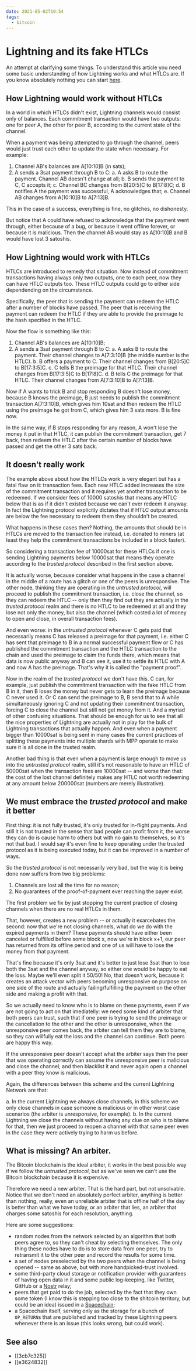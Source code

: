```yaml
---
date: 2021-05-02T10:54
tags:
  - bitcoin
---
```


# Lightning and its fake HTLCs

An attempt at clarifying some things. To understand this article you need some basic understanding of how Lightning works and what HTLCs are. If you know absolutely nothing you can start [here](https://fiatjaf.alhur.es/5f5112d7.html).

## How Lightning would work without HTLCs

In a world in which HTLCs didn't exist, Lightning channels would consist only of balances. Each commitment transaction would have two outputs: one for peer A, the other for peer B, according to the current state of the channel.

When a payment was being attempted to go through the channel, peers would just trust each other to update the state when necessary. For example:

  1. Channel AB's balances are A[10:10]B (in sats);
  2. A sends a 3sat payment through B to C:
    a. A asks B to route the payment. Channel AB doesn't change at all;
    b. B sends the payment to C, C accepts it;
    c. Channel BC changes from B[20:5]C to B[17:8]C;
    d. B notifies A the payment was successful, A acknowledges that;
    e. Channel AB changes from A[10:10]B to A[7:13]B.

This in the case of a success, everything is fine, no glitches, no dishonesty.

But notice that A could have refused to acknowledge that the payment went through, either because of a bug, or because it went offline forever, or because it is malicious. Then the channel AB would stay as A[10:10]B and B would have lost 3 satoshis.

## How Lightning would work with HTLCs

HTLCs are introduced to remedy that situation. Now instead of commitment transactions having always only two outputs, one to each peer, now they can have HTLC outputs too. These HTLC outputs could go to either side dependending on the circumstance.

Specifically, the peer that is sending the payment can redeem the HTLC after a number of blocks have passed. The peer that is receiving the payment can redeem the HTLC if they are able to provide the preimage to the hash specified in the HTLC.

Now the flow is something like this:

  1. Channel AB's balances are A[10:10]B;
  2. A sends a 3sat payment through B to C:
    a. A asks B to route the payment. Their channel changes to A[7:3:10]B (the middle number is the HTLC).
    b. B offers a payment to C. Their channel changes from B[20:5]C to B[17:3:5]C.
    c. C tells B the preimage for that HTLC. Their channel changes from B[17:3:5]C to B[17:8]C.
    d. B tells C the preimage for that HTLC. Their channel changes from A[7:3:10]B to A[7:13]B.

Now if A wants to trick B and stop responding B doesn't lose money, because B knows the preimage, B just needs to publish the commitment transaction A[7:3:10]B, which gives him 10sat and then redeem the HTLC using the preimage he got from C, which gives him 3 sats more. B is fine now.

In the same way, if B stops responding for any reason, A won't lose the money it put in that HTLC, it can publish the commitment transaction, get 7 back, then redeem the HTLC after the certain number of blocks have passed and get the other 3 sats back.

## It doesn't really work

The example above about how the HTLCs work is very elegant but has a fatal flaw on it: transaction fees. Each new HTLC added increases the size of the commitment transaction and it requires yet another transaction to be redeemed. If we consider fees of 10000 satoshis that means any HTLC below that is as if it didn't existed because we can't ever redeem it anyway. In fact the Lightning protocol explicitly dictates that if HTLC output amounts are below the fee necessary to redeem them they shouldn't be created.

What happens in these cases then? Nothing, the amounts that should be in HTLCs are moved to the transaction fee instead, i.e. donated to miners (at least they help the commitment transactions be included in a block faster).

So considering a transaction fee of 10000sat for these HTLCs if one is sending Lightning payments below 10000sat that means they operate according to the _trusted protocol_ described in the first section above.

It is actually worse, because consider what happens in the case a channel in the middle of a route has a glitch or one of the peers is unresponsive. The other node, thinking they are operating in the _untrusted protocol_, will proceed to publish the commitment transaction, i.e. close the channel, so they can redeem the HTLC -- only then they find out they are actually in the _trusted protocol_ realm and there is no HTLC to be redeemed at all and they lose not only the money, but also the channel (which costed a lot of money to open and close, in overall transaction fees).

And even worse: in the _untrusted protocol_ whenever C gets paid that necessarily means C has released a preimage for that payment, i.e. either C has sent that preimage to B in a normal successful payment flow or C has published the commitment transaction and the HTLC transaction to the chain and used the preimage to claim the funds there, which means that data is now public anyway and B can see it, use it to settle its HTLC with A and now A has the preimage. That's why it is called the "payment proof".

Now in the realm of the _trusted protocol_ we don't have this. C can, for example, just publish the commitment transaction with the fake HTLC from B in it, then B loses the money but never gets to learn the preimage because C never used it. Or C can send the preimage to B, B send that to A while simultaneously ignoring C and not updating their commitment transaction, forcing C to close the channel but still not get money from it. And a myriad of other confusing situations. That should be enough for us to see that all the nice properties of Lightning are actually not in play for the bulk of Lightning transactions that actually happen. And even when a payment bigger than 10000sat is being sent in many cases the current practices of splitting these payments into multiple shards with MPP operate to make sure it is all done in the trusted realm.

Another bad thing is that even when a payment is large enough to move us into the _untrusted protocol_ realm, still it's not reasonable to have an HTLC of 50000sat when the transaction fees are 10000sat -- and worse than that: the cost of the lost channel definitely makes any HTLC not worth redeeming at any amount below 200000sat (numbers are merely illustrative).

## We must embrace the _trusted protocol_ and make it better

First thing: it is not fully trusted, it's only trusted for in-flight payments. And still it is not trusted in the sense that bad people can profit from it, the worse they can do is cause harm to others but with no gain to themselves, so it's not that bad. I would say it's even fine to keep operating under the trusted protocol as it is being executed today, but it can be improved in a number of ways.

So the _trusted protocol_ is not necessarily very bad, but the way it is being done now suffers from two big problems:

  1. Channels are lost all the time for no reason;
  2. No guarantees of the proof-of-payment ever reaching the payer exist.

The first problem we fix by just stopping the current practice of closing channels when there are no real HTLCs in them.

That, however, creates a new problem -- or actually it exarcebates the second: now that we're not closing channels, what do we do with the expired payments in them? These payments should have either been canceled or fulfilled before some block x, now we're in block x+1, our peer has returned from its offline period and one of us will have to lose the money from that payment.

That's fine because it's only 3sat and it's better to just lose 3sat than to lose both the 3sat and the channel anyway, so either one would be happy to eat the loss. Maybe we'll even split it 50/50! No, that doesn't work, because it creates an attack vector with peers becoming unresponsive on purpose on one side of the route and actually failing/fulfilling the payment on the other side and making a profit with that.

So we actually need to know who is to blame on these payments, even if we are not going to act on that imediatelly: we need some kind of arbiter that both peers can trust, such that if one peer is trying to send the preimage or the cancellation to the other and the other is unresponsive, when the unresponsive peer comes back, the arbiter can tell them they are to blame, so they can willfully eat the loss and the channel can continue. Both peers are happy this way.

If the unresponsive peer doesn't accept what the arbiter says then the peer that was operating correctly can assume the unresponsive peer is malicious and close the channel, and then blacklist it and never again open a channel with a peer they know is malicious.

Again, the differences between this scheme and the current Lightning Network are that:

  a. In the current Lightning we always close channels, in this scheme we only close channels in case someone is malicious or in other worst case scenarios (the arbiter is unresponsive, for example).
  b. In the current Lightning we close the channels without having any clue on who is to blame for that, then we just proceed to reopen a channel with that same peer even in the case they were actively trying to harm us before.

## What is missing? An arbiter.

The Bitcoin blockchain is the ideal arbiter, it works in the best possible way if we follow the _untrusted protocol_, but as we've seen we can't use the Bitcoin blockchain because it is expensive.

Therefore we need a new arbiter. That is the hard part, but not unsolvable. Notice that we don't need an absolutely perfect arbiter, anything is better than nothing, really, even an unreliable arbiter that is offline half of the day is better than what we have today, or an arbiter that lies, an arbiter that charges some satoshis for each resolution, anything.

Here are some suggestions:

  - random nodes from the network selected by an algorithm that both peers agree to, so they can't cheat by selecting themselves. The only thing these nodes have to do is to store data from one peer, try to retransmit it to the other peer and record the results for some time.
  - a set of nodes preselected by the two peers when the channel is being opened -- same as above, but with more handpicked-trust involved.
  - some third-party cloud storage or notification provider with guarantees of having open data in it and some public log-keeping, like Twitter, GitHub or a [Nostr](https://github.com/fiatjaf/nostr) relay;
  - peers that get paid to do the job, selected by the fact that they own some token (I know this is stepping too close to the shitcoin territory, but could be an idea) issued in a [Spacechain](https://www.youtube.com/watch?v=N2ow4Q34Jeg);
  - a Spacechain itself, serving only as the storage for a bunch of `OP_RETURN`s that are published and tracked by these Lightning peers whenever there is an issue (this looks wrong, but could work).

## See also

- [[3cb7c325]]
- [[e3624832]]

